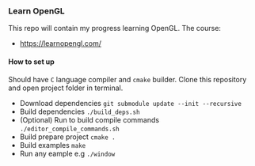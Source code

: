 ### Learn OpenGL

This repo will contain my progress learning OpenGL. The course:
 * https://learnopengl.com/

 #### How to set up

Should have `C` language compiler and `cmake` builder.
Clone this repository and open project folder in terminal.

 * Download dependencies `git submodule update --init --recursive`
 * Build dependencies `./build_deps.sh`
 * (Optional) Run to build compile commands `./editor_compile_commands.sh`
 * Build prepare project `cmake .`
 * Build examples `make`
 * Run any eample e.g `./window`

